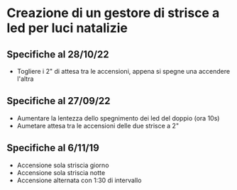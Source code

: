 # Creazione di un gestore di strisce a led per luci natalizie

## Specifiche al 28/10/22
- Togliere i 2" di attesa tra le accensioni, appena si spegne una accendere l'altra

## Specifiche al 27/09/22
- Aumentare la lentezza dello spegnimento dei led del doppio (ora 10s)
- Aumetare attesa tra le accensioni delle due strisce a 2"

## Specifiche al 6/11/19
- Accensione sola striscia giorno
- Accensione sola striscia notte
- Accensione alternata con 1:30 di intervallo
